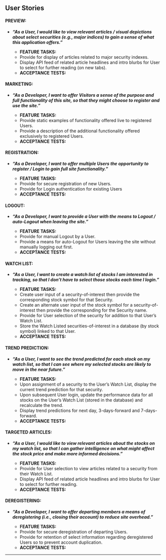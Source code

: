 ## User Stories

#### PREVIEW:

- __*“As a User, I would like to view relevant articles / visual depictions about select securities (e.g., major indices) to gain a sense of what this application offers.”*__

    - __FEATURE TASKS:__
    * Provide for display of articles related to major security indexes.
    * Display API feed of related article headlines and intro blurbs for User to select for further reading (on new tabs).

    - __ACCEPTANCE TESTS:__


#### MARKETING:

- __*“As a Developer, I want to offer Visitors a sense of the purpose and full functionality of this site, so that they might choose to register and use the site.”*__

    - __FEATURE TASKS:__
    * Provide static examples of functionality offered live to registered Users.
    * Provide a description of the additional functionality offered exclusively to registered Users.

    - __ACCEPTANCE TESTS:__


#### REGISTRATION:

- __*“As a Developer, I want to offer multiple Users the opportunity to register / Login to gain full site functionality.”*__

    - __FEATURE TASKS:__
    * Provide for secure registration of new Users.
    * Provide for Login authentication for existing Users

    - __ACCEPTANCE TESTS:__


#### LOGOUT:

- __*“As a Developer, I want to provide a User with the means to Logout / auto-Logout when leaving the site.”*__

    - __FEATURE TASKS:__
    * Provide for manual Logout by a User.
    * Provide a means for auto-Logout for Users leaving the site without manually logging out first.

    - __ACCEPTANCE TESTS:__


#### WATCH LIST:

- __*“As a User, I want to create a watch list of stocks I am interested in tracking, so that I don’t have to select those stocks each time I login.”*__

    - __FEATURE TASKS:__
    * Create user input of a security-of-interest then provide the corresponding stock symbol for that Security.
    * Create an alternate user input of the stock symbol for a security-of-interest then provide the corresponding for the Security name.
    * Provide for User selection of the security for addition to that User’s Watch List.
    * Store the Watch Listed securities-of-interest in a database (by stock symbol) linked to that User.

    - __ACCEPTANCE TESTS:__


#### TREND PREDICTION:

- __*“As a User, I want to see the trend predicted for each stock on my watch list, so that I can see where my selected stocks are likely to move in the near future.”*__

    - __FEATURE TASKS:__
    * Upon assignment of a security to the User’s Watch List, display the current trend prediction for that security.
    * Upon subsequent User login, update the performance data for all stocks on the User’s Watch List (stored in the database) and recalculate the trend.
    * Display trend predictions for next day, 3-days-forward and 7-days-forward.

    - __ACCEPTANCE TESTS:__


#### TARGETED ARTICLES:

- __*“As a User, I would like to view relevant articles about the stocks on my watch list, so that I can gather intelligence on what might affect the stock price and make more informed decisions.”*__

    - __FEATURE TASKS:__
    * Provide for User selection to view articles related to a security from their Watch List.
    * Display API feed of related article headlines and intro blurbs for User to select for further reading.

    - __ACCEPTANCE TESTS:__


#### DEREGISTERING:

- __*“As a Developer, I want to offer departing members a means of deregistering (i.e., closing their account) to reduce site overhead.”*__

    - __FEATURE TASKS:__
    * Provide for secure deregistration of departing Users.
    * Provide for retention of select information regarding deregistered Users so to prevent account duplication.

    - __ACCEPTANCE TESTS:__

---